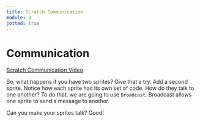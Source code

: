 ```yaml
---
title: Scratch Communication
module: 3
jotted: true
---
```


# Communication

<p><a href="//www.youtube.com/embed/bAzzYJLmVkU" data-lity>Scratch Communication Video</a></p>

So, what happens if you have two sprites?  Give that a try.  Add a second sprite. Notice how each sprite has its own set of code.  How do they talk to one another? To do that, we are going to use `Broadcast`.  Broadcast allows one sprite to send a message to another.  

Can you make your sprites talk?  Good!